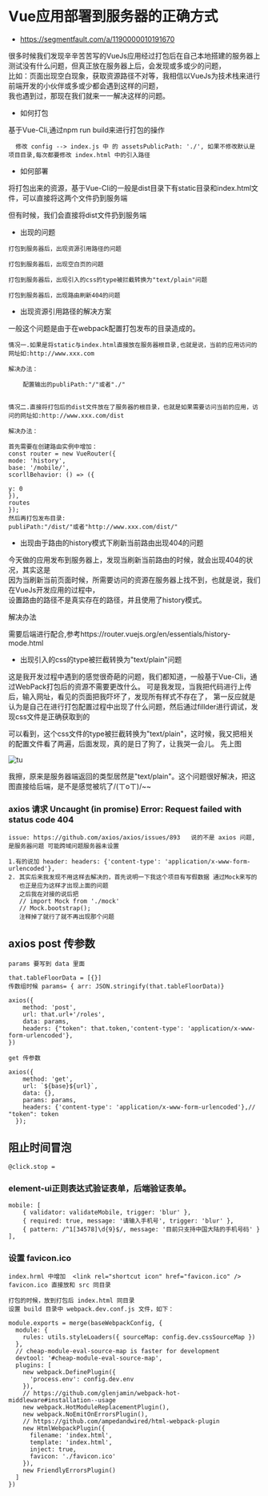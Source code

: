 # Vue应用部署到服务器的正确方式

* https://segmentfault.com/a/1190000010191670

很多时候我们发现辛辛苦苦写的VueJs应用经过打包后在自己本地搭建的服务器上测试没有什么问题，但真正放在服务器上后，会发现或多或少的问题，  
比如：页面出现空白现象，获取资源路径不对等，我相信以VueJs为技术栈来进行前端开发的小伙伴或多或少都会遇到这样的问题，  
我也遇到过，那现在我们就来一一解决这样的问题。  

* 如何打包

基于Vue-Cli,通过npm run build来进行打包的操作

```
  修改 config --> index.js 中 的 assetsPublicPath: './', 如果不修改默认是项目目录,每次都要修改 index.html 中的引入路径
```

* 如何部署

将打包出来的资源，基于Vue-Cli的一般是dist目录下有static目录和index.html文件，可以直接将这两个文件扔到服务端

但有时候，我们会直接将dist文件扔到服务端

* 出现的问题
```
打包到服务器后，出现资源引用路径的问题

打包到服务器后，出现空白页的问题

打包到服务器后，出现引入的css的type被拦截转换为"text/plain"问题

打包到服务器后，出现路由刷新404的问题
```

* 出现资源引用路径的解决方案

一般这个问题是由于在webpack配置打包发布的目录造成的。
```
情况一.如果是将static与index.html直接放在服务器根目录,也就是说，当前的应用访问的网址如:http://www.xxx.com

解决办法：

    配置输出的publiPath:"/"或者"./"


情况二.直接将打包后的dist文件放在了服务器的根目录，也就是如果需要访问当前的应用，访问的网址如:http://www.xxx.com/dist

解决办法：

首先需要在创建路由实例中增加：
const router = new VueRouter({
mode: 'history',
base: '/mobile/',
scorllBehavior: () => ({

y: 0
}),
routes
});
然后再打包发布目录:
publiPath:"/dist/"或者"http://www.xxx.com/dist/"
```

* 出现由于路由的history模式下刷新当前路由出现404的问题

今天做的应用发布到服务器上，发现当刷新当前路由的时候，就会出现404的状况，其实这是  
因为当刷新当前页面时候，所需要访问的资源在服务器上找不到，也就是说，我们在VueJs开发应用的过程中，  
设置路由的路径不是真实存在的路径，并且使用了history模式。  

解决办法

需要后端进行配合,参考https://router.vuejs.org/en/essentials/history-mode.html


* 出现引入的css的type被拦截转换为"text/plain"问题

这是我开发过程中遇到的感觉很奇葩的问题，我们都知道，一般基于Vue-Cli，通过WebPack打包后的资源不需要更改什么。
可是我发现，当我把代码进行上传后，输入网址，看见的页面把我吓坏了，发现所有样式不存在了，
第一反应就是认为是自己在进行打包配置过程中出现了什么问题，然后通过fillder进行调试，发现css文件是正确获取到的


可以看到，这个css文件的type被拦截转换为"text/plain"，这时候，我又把相关的配置文件看了两遍，后面发现，真的是日了狗了，让我哭一会儿。
先上图

![tu](https://segmentfault.com/img/remote/1460000010191674)

我擦，原来是服务器端返回的类型居然是"text/plain"。这个问题很好解决，把这图直接给后端，是不是感觉被坑了/(ㄒoㄒ)/~~



### axios 请求 Uncaught (in promise) Error: Request failed with status code 404

```
issue: https://github.com/axios/axios/issues/893   说的不是 axios 问题,是服务器问题 可能跨域问题服务器未设置

1.有的说加 header: headers: {'content-type': 'application/x-www-form-urlencoded'},
2. 其实后来我发现不用这样去解决的，首先说明一下我这个项目有写假数据 通过Mock来写的 
   也正是应为这样才出现上面的问题 
   之后我在对接的说后把 
   // import Mock from './mock' 
   // Mock.bootstrap(); 
   注释掉了就行了就不再出现那个问题 
```



## axios post 传参数

```
params 要写到 data 里面

that.tableFloorData = [{}]
传数组时候 params= { arr: JSON.stringify(that.tableFloorData)}

axios({
    method: 'post',
    url: that.url+'/roles',
    data: params,
    headers: {"token": that.token,'content-type': 'application/x-www-form-urlencoded'},
})

get 传参数

axios({
    method: 'get',
    url: `${base}${url}`,
    data: {},
    params: params,
    headers: {'content-type': 'application/x-www-form-urlencoded'},// "token": token
  });
```
## 阻止时间冒泡

```
@click.stop = 
```


### element-ui正则表达式验证表单，后端验证表单。

```
mobile: [
    { validator: validateMobile, trigger: 'blur' },
    { required: true, message: '请输入手机号', trigger: 'blur' },
    { pattern: /^1[34578]\d{9}$/, message: '目前只支持中国大陆的手机号码' }
],
```


### 设置 favicon.ico

```
index.hrml 中增加  <link rel="shortcut icon" href="favicon.ico" />
favicon.ico 直接放和 src 同目录

打包的时候，放到打包后 index.html 同目录
设置 build 目录中 webpack.dev.conf.js 文件，如下：

module.exports = merge(baseWebpackConfig, {
  module: {
    rules: utils.styleLoaders({ sourceMap: config.dev.cssSourceMap })
  },
  // cheap-module-eval-source-map is faster for development
  devtool: '#cheap-module-eval-source-map',
  plugins: [
    new webpack.DefinePlugin({
      'process.env': config.dev.env
    }),
    // https://github.com/glenjamin/webpack-hot-middleware#installation--usage
    new webpack.HotModuleReplacementPlugin(),
    new webpack.NoEmitOnErrorsPlugin(),
    // https://github.com/ampedandwired/html-webpack-plugin
    new HtmlWebpackPlugin({
      filename: 'index.html',
      template: 'index.html',
      inject: true,
      favicon: './favicon.ico'
    }),
    new FriendlyErrorsPlugin()
  ]
})
```
